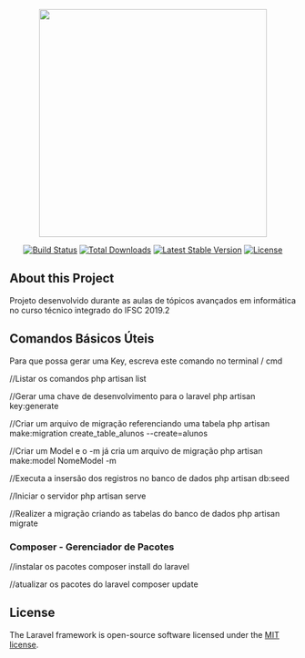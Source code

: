<p align="center"><img src="https://res.cloudinary.com/dtfbvvkyp/image/upload/v1566331377/laravel-logolockup-cmyk-red.svg" width="400"></p>

<p align="center">
<a href="https://travis-ci.org/laravel/framework"><img src="https://travis-ci.org/laravel/framework.svg" alt="Build Status"></a>
<a href="https://packagist.org/packages/laravel/framework"><img src="https://poser.pugx.org/laravel/framework/d/total.svg" alt="Total Downloads"></a>
<a href="https://packagist.org/packages/laravel/framework"><img src="https://poser.pugx.org/laravel/framework/v/stable.svg" alt="Latest Stable Version"></a>
<a href="https://packagist.org/packages/laravel/framework"><img src="https://poser.pugx.org/laravel/framework/license.svg" alt="License"></a>
</p>

## About this Project
Projeto desenvolvido durante as aulas de tópicos avançados em informática no curso técnico integrado do IFSC 2019.2


## Comandos Básicos Úteis
Para que possa gerar uma Key, escreva este comando no terminal / cmd

//Listar os comandos
php artisan list

//Gerar uma chave de desenvolvimento para o laravel
php artisan key:generate

//Criar um arquivo de migração referenciando uma tabela
php artisan make:migration create_table_alunos --create=alunos

//Criar um Model e o -m já cria um arquivo de migração
php artisan make:model NomeModel -m

//Executa a insersão dos registros no banco de dados
php artisan db:seed

//Iniciar o servidor
php artisan serve

//Realizer a migração criando as tabelas do banco de dados
php artisan migrate



### Composer - Gerenciador de Pacotes
//instalar os pacotes
composer install do laravel

//atualizar os pacotes do laravel
composer update


## License

The Laravel framework is open-source software licensed under the [MIT license](https://opensource.org/licenses/MIT).
